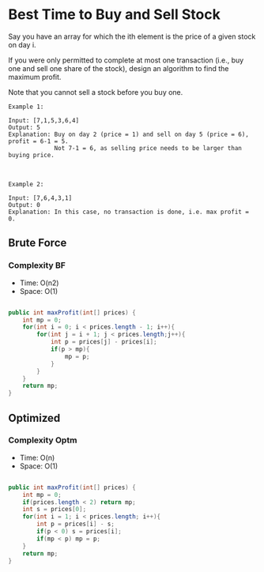 # Best Time to Buy and Sell Stock

Say you have an array for which the ith element is the price of a given stock on day i.

If you were only permitted to complete at most one transaction (i.e., buy one and sell one share of the stock), design an algorithm to find the maximum profit.

Note that you cannot sell a stock before you buy one.

    Example 1:

    Input: [7,1,5,3,6,4]
    Output: 5
    Explanation: Buy on day 2 (price = 1) and sell on day 5 (price = 6), profit = 6-1 = 5.
                 Not 7-1 = 6, as selling price needs to be larger than buying price.
 <br>

    Example 2:

    Input: [7,6,4,3,1]
    Output: 0
    Explanation: In this case, no transaction is done, i.e. max profit = 0.

## Brute Force

### Complexity BF

- Time: O(n2)
- Space: O(1)

```Java

public int maxProfit(int[] prices) {
    int mp = 0;
    for(int i = 0; i < prices.length - 1; i++){
        for(int j = i + 1; j < prices.length;j++){
            int p = prices[j] - prices[i];
            if(p > mp){
                mp = p;
            }
        }
    }
    return mp;
}
```

## Optimized

### Complexity Optm

- Time: O(n)
- Space: O(1)

```Java

public int maxProfit(int[] prices) {
    int mp = 0;
    if(prices.length < 2) return mp;
    int s = prices[0];
    for(int i = 1; i < prices.length; i++){
        int p = prices[i] - s;
        if(p < 0) s = prices[i];
        if(mp < p) mp = p;
    }
    return mp;
}
```
